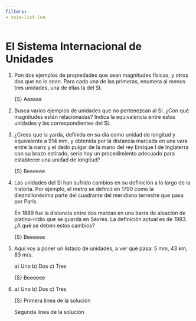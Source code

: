 ```yaml
---
filters:
- xsim-list.lua
...
```

El Sistema Internacional de Unidades
====================================

1.  Pon dos ejemplos de propiedades que sean magnitudes físicas, y otros
    dos que no lo sean. Para cada una de las primeras, enumera al menos
    tres unidades, una de ellas la del SI.

    {S} Aaaaaa

1.  Busca varios ejemplos de unidades que no pertenezcan al SI. ¿Con qué
    magnitudes están relacionadas? Indica la equivalencia entre estas
    unidades y las correspondientes del SI.

1.  ¿Crees que la yarda, definida en su día como unidad de longitud y
    equivalente a 914 mm, y obtenida por la distancia marcada en una
    vara entre la nariz y el dedo pulgar de la mano del rey Enrique I de
    Inglaterra con su brazo estirado, sería hoy un procedimiento
    adecuado para establecer una unidad de longitud?

    {S} Beeeeee

1.  Las unidades del SI han sufrido cambios en su definición a lo largo
    de la historia. Por ejemplo, el metro se definió en 1790 como la
    diezmillonésima parte del cuadrante del meridiano terrestre que pasa
    por París.
    
    En 1889 fue la distancia entre dos marcas en una barra de
    aleación de platino-iridio que se guarda en Sévres. La definición
    actual es de 1983. ¿A qué se deben estos cambios?

    {S} Beeeeee

1.  Aquí voy a poner un listado de unidades, a ver qué pasa: 5 mm, 43 km, 83 m/s.

    a) Uno
    b) Dos
    c) Tres

    {S} Beeeeee

1.  a) Uno
    b) Dos
    c) Tres

    {S} Primera linea de la solución

    Segunda línea de la solución


